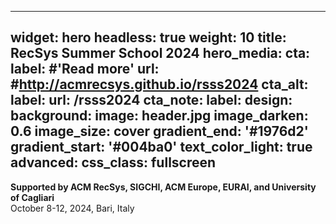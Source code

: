 
---
widget: hero
headless: true
weight: 10
title: RecSys Summer School 2024
hero_media: 
cta:
  label: #'**Read more**'
  url: #http://acmrecsys.github.io/rsss2024
cta_alt:
  label: 
  url: /rsss2024
cta_note:
  label: 
design:
  background:
    image: header.jpg
    image_darken: 0.6
    image_size: cover
    gradient_end: '#1976d2'
    gradient_start: '#004ba0'
    text_color_light: true
advanced:
  css_class: fullscreen
---

**Supported by ACM RecSys, SIGCHI, ACM Europe, EURAI, and University of Cagliari**  
October 8-12, 2024, Bari, Italy

<!-- [logo_ovs](/assets/media/logo_OVS.svg "logo ovs") -->
